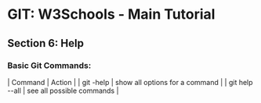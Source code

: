 
# GIT: W3Schools - Main Tutorial
## Section 6: Help

### Basic Git Commands:
| Command | Action |
| git <command> -help | show all options for a command |
| git help --all | see all possible commands |
